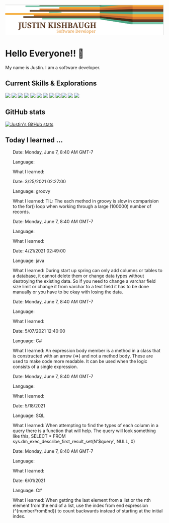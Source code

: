 ![ReadMe Header](/images/JustinBanner.png)
# Hello Everyone!! :sauropod:

My name is Justin. I am a software developer.

## Current Skills & Explorations

![](https://img.shields.io/badge/Framework-Spring-informational?style=flat&logo=Spring&logoColor=white&color=F4A731)
![](https://img.shields.io/badge/Language-Java-informational?style=flat&logo=Java&logoColor=white&color=E17F33)
![](https://img.shields.io/badge/Framework-React-informational?style=flat&logo=React&logoColor=white&color=653A27)
![](https://img.shields.io/badge/Language-Javascript-informational?style=flat&logo=JavaScript&logoColor=white&color=7CBEA4)
![](https://img.shields.io/badge/Exploration-Reason-informational?style=flat&logo=Reason&logoColor=white&color=F4A731)
![](https://img.shields.io/badge/Exploration-Go-informational?style=flat&logo=Go&logoColor=white&color=E17F33)
![](https://img.shields.io/badge/Framework-.NET-informational?style=flat&logo=.NET&logoColor=white&color=653A27)
![](https://img.shields.io/badge/Language-CSharp-informational?style=flat&logo=C-Sharp&logoColor=white&color=7CBEA4)
![](https://img.shields.io/badge/Tool-SQL-informational?style=flat&logo=Microsoft-SQL-Server&logoColor=white&color=F4A731)
![](https://img.shields.io/badge/Tool-MySql-informational?style=flat&logo=MySQL&logoColor=white&color=E17F33)
![](https://img.shields.io/badge/Tool-Intellij-informational?style=flat&logo=Intellij-IDEA&logoColor=white&color=653A27)
![](https://img.shields.io/badge/Tool-WSL-informational?style=flat&logo=Windows-Terminal&logoColor=white&color=7CBEA4)

## GitHub stats

[![Justin's GitHub stats](https://github-readme-stats.vercel.app/api/top-langs?username=jkishbaugh&count_private=true&show_icons=true&theme=highcontrast)](https://github.com/anuraghazra/github-readme-stats)

## Today I learned ...

<div>
    <ul>
        <p>Date: Monday, June 7, 8:40 AM GMT-7</p>
        <p>Language: </p>
        <p>What I learned: </p>
    </ul>
</div>
<div>
    <ul>
        <p>Date: 3&#x2F;25&#x2F;2021 02:27:00</p>
        <p>Language: groovy</p>
        <p>What I learned: TIL: The each method in groovy is slow in comparision to the for() loop when working through a large (100000) number of records. </p>
    </ul>
</div>
<div>
    <ul>
        <p>Date: Monday, June 7, 8:40 AM GMT-7</p>
        <p>Language: </p>
        <p>What I learned: </p>
    </ul>
</div>
<div>
    <ul>
        <p>Date: 4&#x2F;21&#x2F;2021 02:49:00</p>
        <p>Language: java</p>
        <p>What I learned: During start up spring can only add columns or tables to a database, it cannot delete them or change data types without destroying the existing data. So if you need to change a varchar field size limit or change it from varchar to a text field it has to be done manually or you have to be okay with losing the data.</p>
    </ul>
</div>
<div>
    <ul>
        <p>Date: Monday, June 7, 8:40 AM GMT-7</p>
        <p>Language: </p>
        <p>What I learned: </p>
    </ul>
</div>
<div>
    <ul>
        <p>Date: 5&#x2F;07&#x2F;2021 12:40:00</p>
        <p>Language: C#</p>
        <p>What I learned: An expression body member is a method in a class that is constructed with an arrow (&#x3D;&gt;) and not a method body. These are used to make code more readable. It can be used when the logic consists of a single expression. </p>
    </ul>
</div>
<div>
    <ul>
        <p>Date: Monday, June 7, 8:40 AM GMT-7</p>
        <p>Language: </p>
        <p>What I learned: </p>
    </ul>
</div>
<div>
    <ul>
        <p>Date: 5&#x2F;18&#x2F;2021</p>
        <p>Language: SQL</p>
        <p>What I learned: When attempting to find the types of each column in a query there is a function that will help. The query will look something like this, SELECT * FROM sys.dm_exec_describe_first_result_set(N&#39;$query&#39;, NULL, 0)</p>
    </ul>
</div>
<div>
    <ul>
        <p>Date: Monday, June 7, 8:40 AM GMT-7</p>
        <p>Language: </p>
        <p>What I learned: </p>
    </ul>
</div>
<div>
    <ul>
        <p>Date: 6&#x2F;01&#x2F;2021</p>
        <p>Language: C#</p>
        <p>What I learned: When getting the last element from a list or the nth element from the end of a list, use the index from end expression (^{numberFromEnd}) to count backwards instead of starting at the initial index. </p>
    </ul>
</div>
